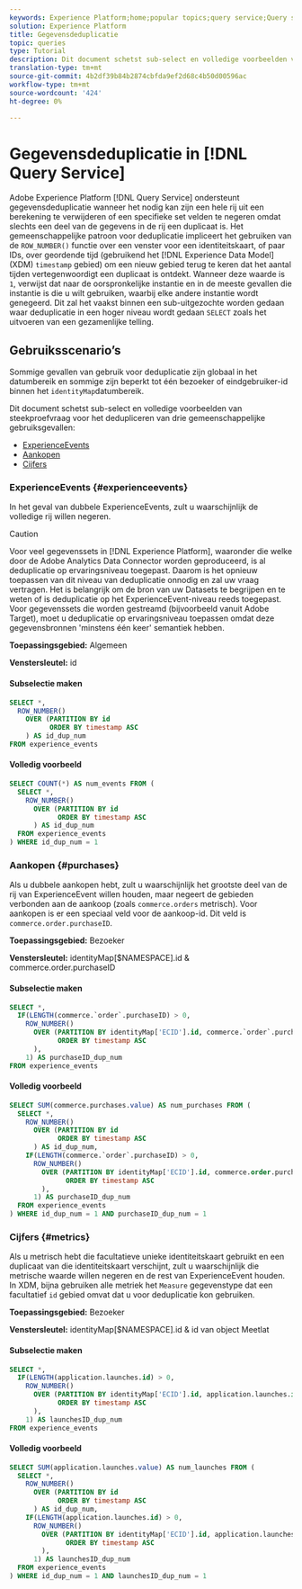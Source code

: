 ```yaml
---
keywords: Experience Platform;home;popular topics;query service;Query service;data deduplication;deduplication;
solution: Experience Platform
title: Gegevensdeduplicatie
topic: queries
type: Tutorial
description: Dit document schetst sub-select en volledige voorbeelden van steekproefvraag voor het dedupliceren van drie gemeenschappelijke gebruiksgevallen ExperienceEvents, aankopen, en metriek.
translation-type: tm+mt
source-git-commit: 4b2df39b84b2874cbfda9ef2d68c4b50d00596ac
workflow-type: tm+mt
source-wordcount: '424'
ht-degree: 0%

---
```



# Gegevensdeduplicatie in [!DNL Query Service]

Adobe Experience Platform [!DNL Query Service] ondersteunt gegevensdeduplicatie wanneer het nodig kan zijn een hele rij uit een berekening te verwijderen of een specifieke set velden te negeren omdat slechts een deel van de gegevens in de rij een duplicaat is. Het gemeenschappelijke patroon voor deduplicatie impliceert het gebruiken van de `ROW_NUMBER()` functie over een venster voor een identiteitskaart, of paar IDs, over geordende tijd (gebruikend het [!DNL Experience Data Model] (XDM) `timestamp` gebied) om een nieuw gebied terug te keren dat het aantal tijden vertegenwoordigt een duplicaat is ontdekt. Wanneer deze waarde is `1`, verwijst dat naar de oorspronkelijke instantie en in de meeste gevallen die instantie is die u wilt gebruiken, waarbij elke andere instantie wordt genegeerd. Dit zal het vaakst binnen een sub-uitgezochte worden gedaan waar deduplicatie in een hoger niveau wordt gedaan `SELECT` zoals het uitvoeren van een gezamenlijke telling.

## Gebruiksscenario’s

Sommige gevallen van gebruik voor deduplicatie zijn globaal in het datumbereik en sommige zijn beperkt tot één bezoeker of eindgebruiker-id binnen het `identityMap`datumbereik.

Dit document schetst sub-select en volledige voorbeelden van steekproefvraag voor het dedupliceren van drie gemeenschappelijke gebruiksgevallen:
- [ExperienceEvents](#experienceevents)
- [Aankopen](#purchases)
- [Cijfers](#metrics)

### ExperienceEvents {#experienceevents}

In het geval van dubbele ExperienceEvents, zult u waarschijnlijk de volledige rij willen negeren.

>[!CAUTION]
>
>Voor veel gegevenssets in [!DNL Experience Platform], waaronder die welke door de Adobe Analytics Data Connector worden geproduceerd, is al deduplicatie op ervaringsniveau toegepast. Daarom is het opnieuw toepassen van dit niveau van deduplicatie onnodig en zal uw vraag vertragen. Het is belangrijk om de bron van uw Datasets te begrijpen en te weten of is deduplicatie op het ExperienceEvent-niveau reeds toegepast. Voor gegevenssets die worden gestreamd (bijvoorbeeld vanuit Adobe Target), moet u deduplicatie op ervaringsniveau toepassen omdat deze gegevensbronnen &#39;minstens één keer&#39; semantiek hebben.

**Toepassingsgebied:** Algemeen

**Venstersleutel:** id

#### Subselectie maken

```sql
SELECT *,
  ROW_NUMBER()
    OVER (PARTITION BY id
          ORDER BY timestamp ASC
    ) AS id_dup_num
FROM experience_events
```

#### Volledig voorbeeld

```sql
SELECT COUNT(*) AS num_events FROM (
  SELECT *,
    ROW_NUMBER()
      OVER (PARTITION BY id
            ORDER BY timestamp ASC
      ) AS id_dup_num
  FROM experience_events
) WHERE id_dup_num = 1
```

### Aankopen {#purchases}

Als u dubbele aankopen hebt, zult u waarschijnlijk het grootste deel van de rij van ExperienceEvent willen houden, maar negeert de gebieden verbonden aan de aankoop (zoals `commerce.orders` metrisch). Voor aankopen is er een speciaal veld voor de aankoop-id. Dit veld is `commerce.order.purchaseID`.

**Toepassingsgebied:** Bezoeker

**Venstersleutel:** identityMap[$NAMESPACE].id &amp; commerce.order.purchaseID

#### Subselectie maken

```sql
SELECT *,
  IF(LENGTH(commerce.`order`.purchaseID) > 0,
    ROW_NUMBER()
      OVER (PARTITION BY identityMap['ECID'].id, commerce.`order`.purchaseID
            ORDER BY timestamp ASC
      ),
    1) AS purchaseID_dup_num
FROM experience_events
```

#### Volledig voorbeeld

```sql
SELECT SUM(commerce.purchases.value) AS num_purchases FROM (
  SELECT *,
    ROW_NUMBER()
      OVER (PARTITION BY id
            ORDER BY timestamp ASC
      ) AS id_dup_num,
    IF(LENGTH(commerce.`order`.purchaseID) > 0,
      ROW_NUMBER()
        OVER (PARTITION BY identityMap['ECID'].id, commerce.order.purchaseID
              ORDER BY timestamp ASC
        ),
      1) AS purchaseID_dup_num
  FROM experience_events
) WHERE id_dup_num = 1 AND purchaseID_dup_num = 1
```

### Cijfers {#metrics}

Als u metrisch hebt die facultatieve unieke identiteitskaart gebruikt en een duplicaat van die identiteitskaart verschijnt, zult u waarschijnlijk die metrische waarde willen negeren en de rest van ExperienceEvent houden. In XDM, bijna gebruiken alle metriek het `Measure` gegevenstype dat een facultatief `id` gebied omvat dat u voor deduplicatie kon gebruiken.

**Toepassingsgebied:** Bezoeker

**Venstersleutel:** identityMap[$NAMESPACE].id &amp; id van object Meetlat

#### Subselectie maken

```sql
SELECT *,
  IF(LENGTH(application.launches.id) > 0,
    ROW_NUMBER()
      OVER (PARTITION BY identityMap['ECID'].id, application.launches.id
            ORDER BY timestamp ASC
      ),
    1) AS launchesID_dup_num
FROM experience_events
```

#### Volledig voorbeeld

```sql
SELECT SUM(application.launches.value) AS num_launches FROM (
  SELECT *,
    ROW_NUMBER()
      OVER (PARTITION BY id
            ORDER BY timestamp ASC
      ) AS id_dup_num,
    IF(LENGTH(application.launches.id) > 0,
      ROW_NUMBER()
        OVER (PARTITION BY identityMap['ECID'].id, application.launches.id
              ORDER BY timestamp ASC
        ),
      1) AS launchesID_dup_num
  FROM experience_events
) WHERE id_dup_num = 1 AND launchesID_dup_num = 1
```
